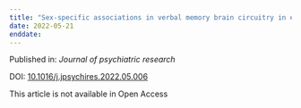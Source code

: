```yaml
---
title: "Sex-specific associations in verbal memory brain circuitry in early psychosis."
date: 2022-05-21
enddate:
---
```


Published in: *Journal of psychiatric research*

DOI: [10.1016/j.jpsychires.2022.05.006](https://doi.org/10.1016/j.jpsychires.2022.05.006)

This article is not available in Open Access


